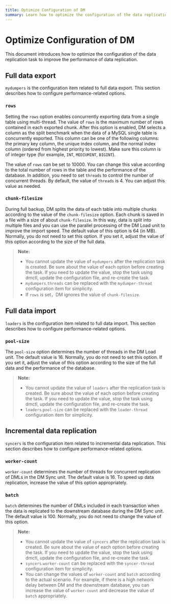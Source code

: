 ```yaml
---
title: Optimize Configuration of DM
summary: Learn how to optimize the configuration of the data replication task to improve the performance of data replication.
---
```


# Optimize Configuration of DM

This document introduces how to optimize the configuration of the data replication task to improve the performance of data replication.

## Full data export

`mydumpers` is the configuration item related to full data export. This section describes how to configure performance-related options.

### `rows`

Setting the `rows` option enables concurrently exporting data from a single table using multi-thread. The value of `rows` is the maximum number of rows contained in each exported chunk. After this option is enabled, DM selects a column as the split benchmark when the data of a MySQL single table is concurrently exported. This column can be one of the following columns: the primary key column, the unique index column, and the normal index column (ordered from highest priority to lowest). Make sure this column is of integer type (for example, `INT`, `MEDIUMINT`, `BIGINT`).

The value of `rows` can be set to 10000. You can change this value according to the total number of rows in the table and the performance of the database. In addition, you need to set `threads` to control the number of concurrent threads. By default, the value of `threads` is 4. You can adjust this value as needed.

### `chunk-filesize`

During full backup, DM splits the data of each table into multiple chunks according to the value of the `chunk-filesize` option. Each chunk is saved in a file with a size of about `chunk-filesize`. In this way, data is split into multiple files and you can use the parallel processing of the DM Load unit to improve the import speed. The default value of this option is 64 (in MB). Normally, you do not need to set this option. If you set it, adjust the value of this option according to the size of the full data.

> **Note:**
>
> - You cannot update the value of `mydumpers` after the replication task is created. Be sure about the value of each option before creating the task. If you need to update the value, stop the task using dmctl, update the configuration file, and re-create the task.
> - `mydumpers`.`threads` can be replaced with the `mydumper-thread` configuration item for simplicity.
> - If `rows` is set，DM ignores the value of `chunk-filesize`.

## Full data import

`loaders` is the configuration item related to full data import. This section describes how to configure performance-related options.

### `pool-size`

The `pool-size` option determines the number of threads in the DM Load unit. The default value is 16. Normally, you do not need to set this option. If you set it, adjust the value of this option according to the size of the full data and the performance of the database.

> **Note:**
>
> - You cannot update the value of `loaders` after the replication task is created. Be sure about the value of each option before creating the task. If you need to update the value, stop the task using dmctl, update the configuration file, and re-create the task.
> - `loaders`.`pool-size` can be replaced with the `loader-thread` configuration item for simplicity.

## Incremental data replication

`syncers` is the configuration item related to incremental data replication. This section describes how to configure performance-related options.

### `worker-count`

`worker-count` determines the number of threads for concurrent replication of DMLs in the DM Sync unit. The default value is 16. To speed up data replication, increase the value of this option appropriately.

### `batch`

`batch` determines the number of DMLs included in each transaction when the data is replicated to the downstream database during the DM Sync unit. The default value is 100. Normally, you do not need to change the value of this option.

> **Note:**
>
> - You cannot update the value of `syncers` after the replication task is created. Be sure about the value of each option before creating the task. If you need to update the value, stop the task using dmctl, update the configuration file, and re-create the task.
> - `syncers`.`worker-count` can be replaced with the `syncer-thread` configuration item for simplicity.
> - You can change the values of `worker-count` and `batch` according to the actual scenario. For example, if there is a high network delay between DM and the downstream database, you can increase the value of `worker-count` and decrease the value of `batch` appropriately.
